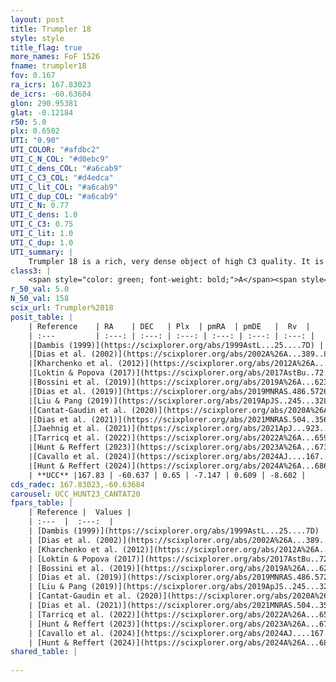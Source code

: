 ```yaml
---
layout: post
title: Trumpler 18
style: style
title_flag: true
more_names: FoF 1526
fname: trumpler18
fov: 0.167
ra_icrs: 167.83023
de_icrs: -60.63684
glon: 290.95381
glat: -0.12184
r50: 5.0
plx: 0.6502
UTI: "0.90"
UTI_COLOR: "#afdbc2"
UTI_C_N_COL: "#d0ebc9"
UTI_C_dens_COL: "#a6cab9"
UTI_C_C3_COL: "#d4edca"
UTI_C_lit_COL: "#a6cab9"
UTI_C_dup_COL: "#a6cab9"
UTI_C_N: 0.77
UTI_C_dens: 1.0
UTI_C_C3: 0.75
UTI_C_lit: 1.0
UTI_C_dup: 1.0
UTI_summary: |
    Trumpler 18 is a rich, very dense object of high C3 quality. It is very well-studied in the literature.
class3: |
    <span style="color: green; font-weight: bold;">A</span><span style="color: #FFC300; font-weight: bold;">B</span>
r_50_val: 5.0
N_50_val: 158
scix_url: Trumpler%2018
posit_table: |
    | Reference    | RA    | DEC   | Plx  | pmRA  | pmDE   |  Rv  |
    | :---         | :---: | :---: | :---: | :---: | :---: | :---: |
    |[Dambis (1999)](https://scixplorer.org/abs/1999AstL...25....7D) | 167.867 | -60.667 | -- | -- | -- | -- |
    |[Dias et al. (2002)](https://scixplorer.org/abs/2002A%26A...389..871D) | 167.867 | -60.667 | -- | -4.07 | -0.88 | -20.0 |
    |[Kharchenko et al. (2012)](https://scixplorer.org/abs/2012A%26A...543A.156K) | 167.895 | -60.665 | -- | -8.9 | 0.6 | -- |
    |[Loktin & Popova (2017)](https://scixplorer.org/abs/2017AstBu..72..257L) | 167.865 | -60.667 | -- | -7.22 | 2.13 | -17.4 |
    |[Bossini et al. (2019)](https://scixplorer.org/abs/2019A%26A...623A.108B) | 167.826 | -60.656 | -- | -- | -- | -- |
    |[Dias et al. (2019)](https://scixplorer.org/abs/2019MNRAS.486.5726D) | 167.867 | -60.667 | 0.633 | -7.168 | 0.583 | -4.6 |
    |[Liu & Pang (2019)](https://scixplorer.org/abs/2019ApJS..245...32L) | 167.803 | -60.639 | 0.63 | -7.146 | 0.561 | -- |
    |[Cantat-Gaudin et al. (2020)](https://scixplorer.org/abs/2020A%26A...640A...1C) | 167.826 | -60.656 | 0.624 | -7.172 | 0.569 | -- |
    |[Dias et al. (2021)](https://scixplorer.org/abs/2021MNRAS.504..356D) | 167.832 | -60.652 | 0.622 | -7.165 | 0.571 | -- |
    |[Jaehnig et al. (2021)](https://scixplorer.org/abs/2021ApJ...923..129J) | 167.827 | -60.655 | 0.663 | -7.161 | 0.567 | -- |
    |[Tarricq et al. (2022)](https://scixplorer.org/abs/2022A%26A...659A..59T) | 167.833 | -60.657 | 0.664 | -7.137 | 0.612 | -- |
    |[Hunt & Reffert (2023)](https://scixplorer.org/abs/2023A%26A...673A.114H) | 167.826 | -60.63 | 0.654 | -7.138 | 0.623 | 40.181 |
    |[Cavallo et al. (2024)](https://scixplorer.org/abs/2024AJ....167...12C) | 167.844 | -60.655 | 0.655 | -- | -- | -- |
    |[Hunt & Reffert (2024)](https://scixplorer.org/abs/2024A%26A...686A..42H) | 167.826 | -60.63 | 0.654 | -7.138 | 0.623 | 40.181 |
    | **UCC** |167.83 | -60.637 | 0.65 | -7.147 | 0.609 | -8.602 | 
cds_radec: 167.83023,-60.63684
carousel: UCC_HUNT23_CANTAT20
fpars_table: |
    | Reference |  Values |
    | :---  |  :---:  |
    | [Dambis (1999)](https://scixplorer.org/abs/1999AstL...25....7D) | `E_B-V_=0.358, DM0=11.5, log_age_=7.3` |
    | [Dias et al. (2002)](https://scixplorer.org/abs/2002A%26A...389..871D) | `E(B-V)=0.315, Dist=1358.0, Age=7.194` |
    | [Kharchenko et al. (2012)](https://scixplorer.org/abs/2012A%26A...543A.156K) | `e_bv=0.266, distance=1422, log_age=7.69` |
    | [Loktin & Popova (2017)](https://scixplorer.org/abs/2017AstBu..72..257L) | `E(B-V)=0.314, Dmod=10.666, logt=7.2` |
    | [Bossini et al. (2019)](https://scixplorer.org/abs/2019A%26A...623A.108B) | `AV=0.908, Dist=11.085, logA=7.665, Fe/H=0.0` |
    | [Dias et al. (2019)](https://scixplorer.org/abs/2019MNRAS.486.5726D) | `E(B-V)=0.23, Dist=1553, logAge=7.679, Z=0.017` |
    | [Liu & Pang (2019)](https://scixplorer.org/abs/2019ApJS..245...32L) | `Age=0.034, Z=-0.25` |
    | [Cantat-Gaudin et al. (2020)](https://scixplorer.org/abs/2020A%26A...640A...1C) | `AVNN=0.76, DMNN=10.91, AgeNN=7.68` |
    | [Dias et al. (2021)](https://scixplorer.org/abs/2021MNRAS.504..356D) | `Av=0.899, Dist=1486, logage=7.932, [Fe/H]=0.155` |
    | [Tarricq et al. (2022)](https://scixplorer.org/abs/2022A%26A...659A..59T) | `Dist=1458, logAgeNN=7.76` |
    | [Hunt & Reffert (2023)](https://scixplorer.org/abs/2023A%26A...673A.114H) | `AV50=0.687, diffAV50=0.963, MOD50=10.808, logAge50=8.007` |
    | [Cavallo et al. (2024)](https://scixplorer.org/abs/2024AJ....167...12C) | `AV50=0.94, dMod50=10.73, logAge50=7.96, [Fe/H]50=-0.01` |
    | [Hunt & Reffert (2024)](https://scixplorer.org/abs/2024A%26A...686A..42H) | `MassJ=951.428` |
shared_table: |
    
---
```

